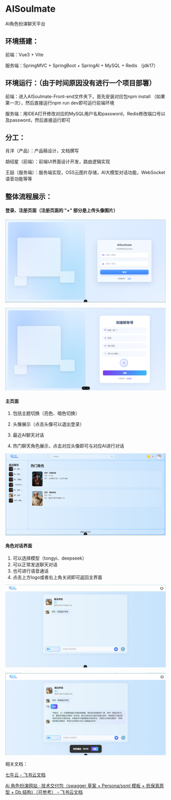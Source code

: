 # AISoulmate
AI角色扮演聊天平台



## 环境搭建：

前端：Vue3 + Vite

服务端：SpringMVC + SpringBoot + SpringAI + MySQL + Redis （jdk17）



## 环境运行：（由于时间原因没有进行一个项目部署）

前端：进入AISoulmate-Front-end文件夹下，首先安装对应包npm install （如果第一次），然后直接运行npm run dev即可运行前端环境

服务端：用IDEA打开修改对应的MySQL用户名和password，Redis修改端口号以及password，然后直接运行即可



## 分工：

肖洋（产品）：产品稿设计，文档撰写

胡绍星（前端）：前端UI界面设计开发，路由逻辑实现

王喆（服务端）：服务端实现，OSS云图片存储，AI大模型对话功能，WebSocket语音功能等等



## 整体流程展示：

#### 登录、注册页面（注册页面的 "+" 部分是上传头像图片）

![login](./images/login.png)

![Register](./images/Register.png)

#### 主页面

1. 包括主题切换（亮色、暗色切换）

2. 头像展示（点击头像可以退出登录）

3. 最近AI聊天对话

4. 热门聊天角色展示，点击对应头像即可与对应AI进行对话

![HomePage](./images/HomePage.png)

#### 角色对话界面

1. 可以选择模型（tongyi、deepseek）
2. 可以正常发送聊天对话
3. 也可进行语音通话
4. 点击上方logo或者右上角关闭即可返回主界面

![ChatPage](./images/ChatPage.png)

![Chat](./images/Chat.png)

相关文档：

[‬‌‬‌﻿﻿﻿⁠﻿‌‬‬﻿‍﻿‬﻿‌‌‍⁠七牛云 - 飞书云文档](https://dcnzz7zjgwsh.feishu.cn/wiki/PPgxwHIEfix36ok1j0ycnmTanKg)

[‌‬‍⁠⁠⁠‬⁠‌‬‬‬‌‌⁠‍﻿‬‌‌‌‬‬﻿﻿Ai 角色扮演网站 · 技术交付包（swagger 草案 + Persona/ssml 模板 + 低保真原型 + Db 结构）（可参考） - 飞书云文档](https://dcnzz7zjgwsh.feishu.cn/wiki/KVuHwxQCvim6R8k41KpcDcj5nGg)
